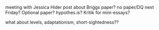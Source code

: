 meeting with Jessica Hider
post about Briggs paper?
no paper/DQ next Friday? Optional paper?
hypothes.is?  Kritik for mini-essays?

what about levels, adaptationism, short-sightedness??




